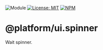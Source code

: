 ![Module](https://img.shields.io/badge/%40platform-ui.spinner-%23EA4E7E.svg)
[![License: MIT](https://img.shields.io/badge/license-MIT-blue.svg)](https://opensource.org/licenses/MIT)
[![NPM](https://img.shields.io/npm/v/@platform/ui.spinner.svg?colorB=blue&style=flat)](https://www.npmjs.com/package/@platform/ui.spinner)

# @platform/ui.spinner
Wait spinner.


